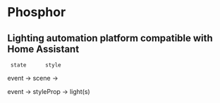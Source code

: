 # Phosphor
## Lighting automation platform compatible with Home Assistant

     state      style
event  ->  scene ->

event -> styleProp -> light(s)